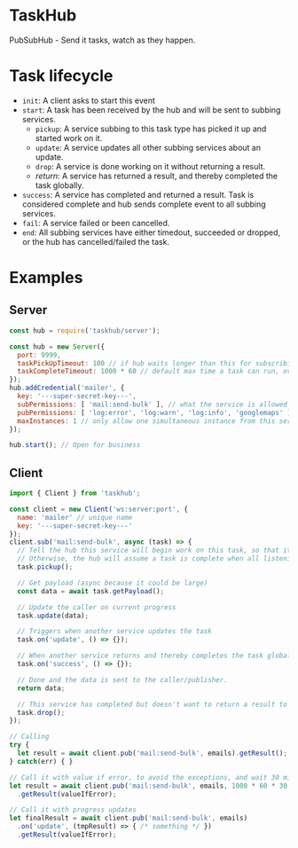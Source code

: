 # TaskHub

PubSubHub - Send it tasks, watch as they happen.

# Task lifecycle

- `init`: A client asks to start this event
- `start`: A task has been received by the hub and will be sent to subbing services.
  - `pickup`: A service subbing to this task type has picked it up and started work on it.
  - `update`: A service updates all other subbing services about an update.
  - `drop`: A service is done working on it without returning a result.
  - *return*: A service has returned a result, and thereby completed the task globally.
- `success`: A service has completed and returned a result. Task is considered complete and hub sends complete event to all subbing services.
- `fail`: A service failed or been cancelled.
- `end`: All subbing services have either timedout, succeeded or dropped, or the hub has cancelled/failed the task.


# Examples

## Server

```javascript
const hub = require('taskhub/server');

const hub = new Server({
  port: 9999,
  taskPickUpTimeout: 100 // if hub waits longer than this for subscribing services the task has failed.
  taskCompleteTimeout: 1000 * 60 // default max time a task can run, override per task basis
});
hub.addCredential('mailer', {
  key: '---super-secret-key---',
  subPermissions: [ 'mail:send-bulk' ], // what the service is allowed to listen to
  pubPermissions: [ 'log:error', 'log:warn', 'log:info', 'googlemaps' ], // what the service is allowed to emit. E.g. 'log' so that it can log stuff. 'googlemaps' to ask another service for geocoding there
  maxInstances: 1 // only allow one simultaneous instance from this service. If > 1 hub will distribute events to each connection by round robin. Not implemented.
});

hub.start(); // Open for business
```

## Client

```javascript
import { Client } from 'taskhub';

const client = new Client('ws:server:port', {
  name: 'mailer' // unique name
  key: '---super-secret-key---'
});
client.sub('mail:send-bulk', async (task) => {
  // Tell the hub this service will begin work on this task, so that it knows to wait.
  // Otherwise, the hub will assume a task is complete when all listening services has seen it, or timedout. (The timeout is short.)
  task.pickup();

  // Get payload (async because it could be large)
  const data = await task.getPayload();

  // Update the caller on current progress
  task.update(data);

  // Triggers when another service updates the task
  task.on('update', () => {});

  // When another service returns and thereby completes the task globally.
  task.on('success', () => {});

  // Done and the data is sent to the caller/publisher.
  return data;

  // This service has completed but doesn't want to return a result to pub.
  task.drop();
});

// Calling
try {
  let result = await client.pub('mail:send-bulk', emails).getResult();
} catch(err) { }

// Call it with value if error, to avoid the exceptions, and wait 30 min
let result = await client.pub('mail:send-bulk', emails, 1000 * 60 * 30 /* 30 min */)
  .getResult(valueIfError);

// Call it with progress updates
let finalResult = await client.pub('mail:send-bulk', emails)
  .on('update', (tmpResult) => { /* something */ })
  .getResult(valueIfError);
```
